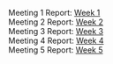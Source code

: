 Meeting 1 Report:  <a href="https://docs.google.com/document/d/1nFt4EsAQ1Kk-8rw3gS-TAO61DlNcuX0CJmASYr4kvyY/edit?usp=sharing">Week 1</a>
<br>Meeting 2 Report: <a href = "https://docs.google.com/document/d/1xelXWzrRg0M4pW92QRvrhTCK_ZHy_UCPsE9EpdP4JqM/edit" > Week 2 </a>
<br> Meeting 3 Report: <a href = "https://docs.google.com/document/d/1ICHkoJgMys8ZZf2lctA09xWKrSofUMZerOXwJyJy1yA/edit?usp=sharing"> Week 3 </a>
<br> Meeting 4 Report: <a href = "https://docs.google.com/document/d/1IxiyXX3QEaUB3rYBeBXAc5F_4mvRXta5K7Lxutzh3AM/edit?usp=sharing"> Week 4 </a>
<br> Meeting 5 Report: <a href = "https://docs.google.com/document/d/1h7mtAO5eu0ZQpzl2d_8SIVFmN5Lly2o8FRhH_-FwWJA/edit?usp=sharing"> Week 5 </a>
